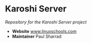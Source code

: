 Karoshi Server
==============

*Repository for the Karoshi Server project*


- **Website** www.linuxschools.com
- **Maintainer** Paul Sharrad



